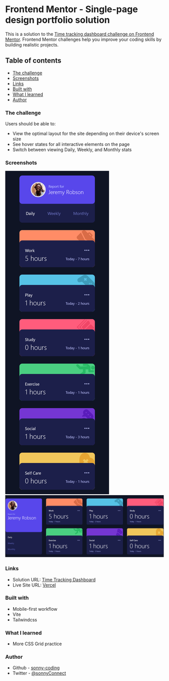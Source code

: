 # Frontend Mentor - Single-page design portfolio solution

This is a solution to the [Time tracking dashboard challenge on Frontend Mentor](https://www.frontendmentor.io/challenges/time-tracking-dashboard-UIQ7167Jw). Frontend Mentor challenges help you improve your coding skills by building realistic projects.

## Table of contents

- [The challenge](#the-challenge)
- [Screenshots](#screenshots)
- [Links](#links)
- [Built with](#built-with)
- [What I learned](#what-i-learned)
- [Author](#author)

### The challenge

Users should be able to:

- View the optimal layout for the site depending on their device's screen size
- See hover states for all interactive elements on the page
- Switch between viewing Daily, Weekly, and Monthly stats

### Screenshots

![Mobile](./screenshots/mobile.png)
![Desktop](./screenshots/desktop.png)

### Links

- Solution URL: [Time Tracking Dashboard](https://github.com/sonny-coding/time-tracking-dashboard)
- Live Site URL: [Vercel]()

### Built with

- Mobile-first workflow
- Vite
- Tailwindcss

### What I learned

- More CSS Grid practice

### Author

- Github - [sonny-coding](https://github.com/sonny-coding)
- Twitter - [@sonnyConnect](https://twitter.com/sonnyConnect)
